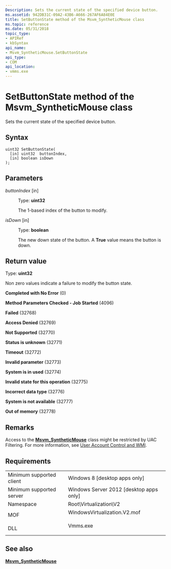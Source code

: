 ```yaml
---
Description: Sets the current state of the specified device button.
ms.assetid: 942DB31C-09A2-43B6-A666-267AF6A84E0E
title: SetButtonState method of the Msvm_SyntheticMouse class
ms.topic: reference
ms.date: 05/31/2018
topic_type: 
- APIRef
- kbSyntax
api_name: 
- Msvm_SyntheticMouse.SetButtonState
api_type: 
- COM
api_location: 
- vmms.exe
---
```


# SetButtonState method of the Msvm\_SyntheticMouse class

Sets the current state of the specified device button.

## Syntax


```mof
uint32 SetButtonState(
  [in] uint32  buttonIndex,
  [in] boolean isDown
);
```



## Parameters

<dl> <dt>

*buttonIndex* \[in\]
</dt> <dd>

Type: **uint32**

The 1-based index of the button to modify.

</dd> <dt>

*isDown* \[in\]
</dt> <dd>

Type: **boolean**

The new down state of the button. A **True** value means the button is down.

</dd> </dl>

## Return value

Type: **uint32**

Non zero values indicate a failure to modify the button state.

<dl> <dt>

**Completed with No Error** (0)
</dt> <dt>

**Method Parameters Checked - Job Started** (4096)
</dt> <dt>

**Failed** (32768)
</dt> <dt>

**Access Denied** (32769)
</dt> <dt>

**Not Supported** (32770)
</dt> <dt>

**Status is unknown** (32771)
</dt> <dt>

**Timeout** (32772)
</dt> <dt>

**Invalid parameter** (32773)
</dt> <dt>

**System is in used** (32774)
</dt> <dt>

**Invalid state for this operation** (32775)
</dt> <dt>

**Incorrect data type** (32776)
</dt> <dt>

**System is not available** (32777)
</dt> <dt>

**Out of memory** (32778)
</dt> </dl>

## Remarks

Access to the [**Msvm\_SyntheticMouse**](msvm-syntheticmouse.md) class might be restricted by UAC Filtering. For more information, see [User Account Control and WMI](/windows/desktop/WmiSdk/user-account-control-and-wmi).

## Requirements



|                                     |                                                                                                         |
|-------------------------------------|---------------------------------------------------------------------------------------------------------|
| Minimum supported client<br/> | Windows 8 \[desktop apps only\]<br/>                                                              |
| Minimum supported server<br/> | Windows Server 2012 \[desktop apps only\]<br/>                                                    |
| Namespace<br/>                | Root\\Virtualization\\V2<br/>                                                                     |
| MOF<br/>                      | <dl> <dt>WindowsVirtualization.V2.mof</dt> </dl> |
| DLL<br/>                      | <dl> <dt>Vmms.exe</dt> </dl>                     |



## See also

<dl> <dt>

[**Msvm\_SyntheticMouse**](msvm-syntheticmouse.md)
</dt> </dl>

 

